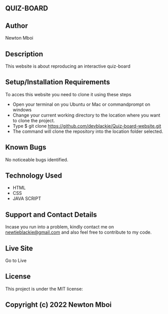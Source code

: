 ## QUIZ-BOARD

## Author
Newton Mboi

## Description
This website is about reproducing an interactive quiz-board

## Setup/Installation Requirements
To acces this website you need to clone it using these steps
* Open your terminal on you Ubuntu or Mac or commandprompt on windows
* Change your current working directory to the location where you want to clone the project.
* Type $ git clone https://github.com/devblackie/Quiz-board-website.git
* The command will clone the repository into the location folder selected.

## Known Bugs
No noticeable bugs identified.

## Technology Used
* HTML
* CSS
* JAVA SCRIPT

## Support and Contact Details
Incase you run into a problem, kindly contact  me on newtieblackie@gmail.com and also feel free to contribute to my code.

## Live Site
Go to <a src="https://devblackie.github.io/Quiz-board-website/">Live</a>

## License
This project is under the MIT license:

## Copyright (c) 2022 Newton Mboi